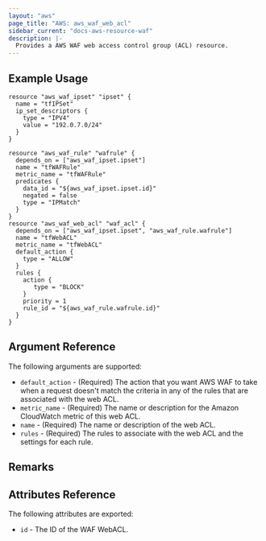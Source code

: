 ```yaml
---
layout: "aws"
page_title: "AWS: aws_waf_web_acl"
sidebar_current: "docs-aws-resource-waf"
description: |-
  Provides a AWS WAF web access control group (ACL) resource.
---
```


## Example Usage

```
resource "aws_waf_ipset" "ipset" {
  name = "tfIPSet"
  ip_set_descriptors {
    type = "IPV4"
    value = "192.0.7.0/24"
  }
}

resource "aws_waf_rule" "wafrule" {
  depends_on = ["aws_waf_ipset.ipset"]
  name = "tfWAFRule"
  metric_name = "tfWAFRule"
  predicates {
    data_id = "${aws_waf_ipset.ipset.id}"
    negated = false
    type = "IPMatch"
  }
}
resource "aws_waf_web_acl" "waf_acl" {
  depends_on = ["aws_waf_ipset.ipset", "aws_waf_rule.wafrule"]
  name = "tfWebACL"
  metric_name = "tfWebACL"
  default_action {
    type = "ALLOW"
  }
  rules {
    action {
       type = "BLOCK"
    }
    priority = 1 
    rule_id = "${aws_waf_rule.wafrule.id}"
  }
}
```

## Argument Reference

The following arguments are supported:

* `default_action` - (Required) The action that you want AWS WAF to take when a request doesn't match the criteria in any of the rules that are associated with the web ACL.
* `metric_name` - (Required) The name or description for the Amazon CloudWatch metric of this web ACL.
* `name` - (Required) The name or description of the web ACL.
* `rules` - (Required) The rules to associate with the web ACL and the settings for each rule.


## Remarks

## Attributes Reference

The following attributes are exported:

* `id` - The ID of the WAF WebACL.

